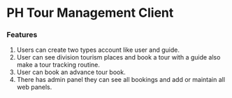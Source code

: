 # PH Tour Management Client

### Features

1. Users can create two types account like user and guide.
2. User can see division tourism places and book a tour with a guide also make a tour tracking routine.
3. User can book an advance tour book.
4. There has admin panel they can see all bookings and add or maintain all web panels.
